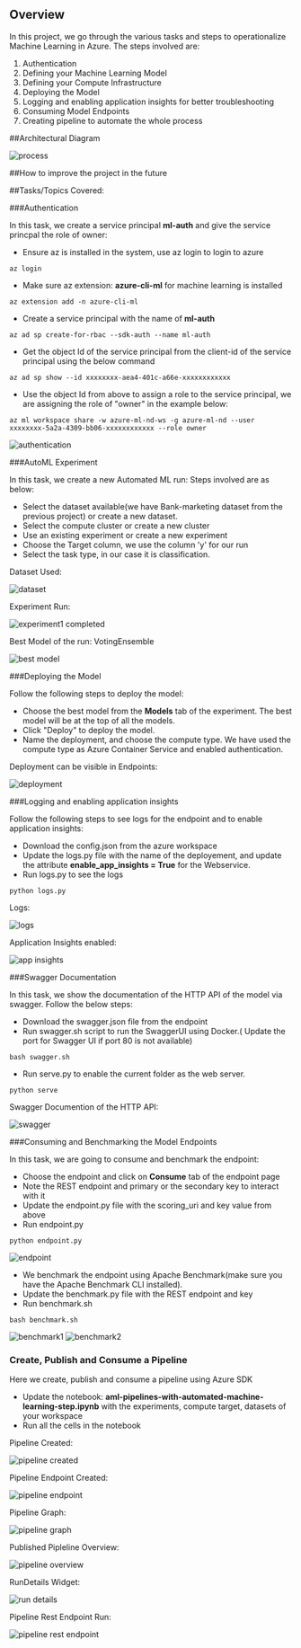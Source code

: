 ## Overview
In this project, we go through the various tasks and steps to operationalize Machine Learning in Azure. The steps involved are:

1. Authentication
2. Defining your Machine Learning Model
3. Defining your Compute Infrastructure
3. Deploying the Model
4. Logging and enabling application insights for better troubleshooting
5. Consuming Model Endpoints
6. Creating pipeline to automate the whole process


##Architectural Diagram

![process](./images/process.png)




##How to improve the project in the future



##Tasks/Topics Covered:


###Authentication

In this task, we create a service principal **ml-auth** and give the service princpal the role of owner:

- Ensure az is installed in the system, use az login to login to azure
```
az login
```
- Make sure az extension:  **azure-cli-ml** for machine learning is installed
```
az extension add -n azure-cli-ml

```
- Create a service principal with the name of **ml-auth**
```
az ad sp create-for-rbac --sdk-auth --name ml-auth

```
- Get the object Id of the service principal from the client-id of the service principal using the below command
```
az ad sp show --id xxxxxxxx-aea4-401c-a66e-xxxxxxxxxxxx
```
- Use the object Id from above to assign a role to the service principal, we are assigning the role of "owner" in the example below:
```
az ml workspace share -w azure-ml-nd-ws -g azure-ml-nd --user xxxxxxxx-5a2a-4309-bb06-xxxxxxxxxxxx --role owner
```





![authentication](./images/authentication.png)


###AutoML Experiment

In this task, we create a new Automated ML run: Steps involved are as below:

- Select the dataset available(we have Bank-marketing dataset from the previous project) or create a new dataset.
- Select the compute cluster or create a new cluster
- Use an existing experiment or create a new experiment
- Choose the Target column, we use the column 'y' for our run
- Select the task type, in our case it is classification.

Dataset Used:

![dataset](./images/dataset.png)

Experiment Run:

![experiment1 completed](./images/experiment1_completed.png)

Best Model of the run: VotingEnsemble

![best model](./images/best_model.png)


###Deploying the Model

Follow the following steps to deploy the model:

- Choose the best model from the **Models** tab of the experiment. The best model will be at the top of all the models.
- Click "Deploy" to deploy the model.
- Name the deployment, and choose the compute type. We have used the compute type as Azure Container Service and enabled authentication.

Deployment can be visible in Endpoints:

![deployment](./images/deployment.png)

###Logging and enabling application insights

Follow the following steps to see logs for the endpoint and to enable application insights:

- Download the config.json from the azure workspace
- Update the logs.py file with the name of the deployement, and update the attribute **enable_app_insights = True** for the Webservice.
- Run logs.py to see the logs 
```
python logs.py

```


Logs:

![logs](./images/logs.png)

Application Insights enabled:

![app insights](./images/app_insights.png)

###Swagger Documentation

In this task, we show the documentation of the HTTP API of the model via swagger. Follow the below steps:

- Download the swagger.json file from the endpoint
- Run swagger.sh script to run the SwaggerUI using Docker.( Update the port for Swagger UI if port 80 is not available)
```
bash swagger.sh
```
- Run serve.py to enable the current folder as the web server.
```
python serve

```


Swagger Documention of the HTTP API:

![swagger](./images/swagger.png)


###Consuming and Benchmarking the Model Endpoints

In this task, we are going to consume and benchmark the endpoint:

- Choose the endpoint and click on **Consume** tab of the endpoint page
- Note the REST endpoint and primary or the secondary key to interact with it
- Update the endpoint.py file with the scoring_uri and key value from above
- Run endpoint.py

```
python endpoint.py
```
![endpoint](./images/endpoint.png)
- We benchmark the endpoint using Apache Benchmark(make sure you have the Apache Benchmark CLI installed). 
- Update the benchmark.py file with the REST endpoint and key
- Run benchmark.sh

```
bash benchmark.sh
```
![benchmark1](./images/benchmark1.png)
![benchmark2](./images/benchmark2.png)

### Create, Publish and Consume a Pipeline

Here we create, publish and consume a pipeline using Azure SDK

- Update the notebook: **aml-pipelines-with-automated-machine-learning-step.ipynb** with the experiments, compute target, datasets of your workspace
- Run all the cells in the notebook

Pipeline Created:

![pipeline created](./images/pipeline_run.png)

Pipeline Endpoint Created:

![pipeline endpoint](./images/pipeline_endpoint.png)

Pipeline Graph:

![pipeline graph](./images/pipeline_graph.png)

Published Pipleline Overview:

![pipeline overview](./images/pipeline_overview.png)

RunDetails Widget:

![run details](./images/run_details.png)

Pipeline Rest Endpoint Run:

![pipeline rest endpoint](./images/pipeline_rest_endpoint.png)













